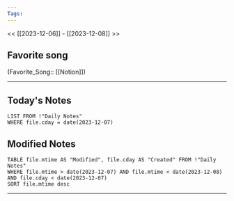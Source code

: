 ```yaml
---
Tags:
---
```

<< [[2023-12-06]] - [[2023-12-08]] >>
## Favorite song
(Favorite_Song:: [[Notion]])

___
## Today's Notes
```dataview
LIST FROM !"Daily Notes"
WHERE file.cday = date(2023-12-07)
```
## Modified Notes
```dataview
TABLE file.mtime AS "Modified", file.cday AS "Created" FROM !"Daily Notes" 
WHERE file.mtime > date(2023-12-07) AND file.mtime < date(2023-12-08) AND file.cday < date(2023-12-07)
SORT file.mtime desc
```
___
